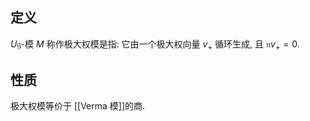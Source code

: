 
## 定义

$U\mathfrak g$-模 $M$ 称作极大权模是指: 它由一个极大权向量 $v_+$ 循环生成, 且 $\mathfrak nv_+=0$.

## 性质

极大权模等价于 [[Verma 模]]的商.